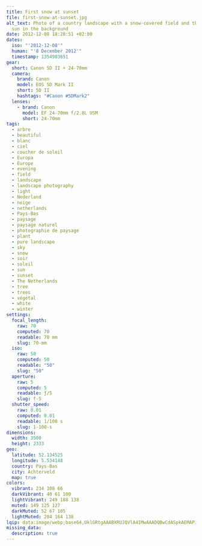 ```yaml
---
title: First snow at sunset
file: first-snow-at-sunset.jpg
alt_text: Photo of a country landscape with a snow-covered field and the setting
  sun in the background
date: 2012-12-08 18:20:51 +02:00
dates:
  iso: "'2012-12-08'"
  human: "'8 December 2012'"
  timestamp: 1354983651
gear:
  short: Canon 5D II + 24-70mm
  camera:
    brand: Canon
    model: EOS 5D Mark II
    short: 5D II
    hashtags: "#Canon #5DMark2"
  lenses:
    - brand: Canon
      model: EF 24-70mm f/2.8L USM
      short: 24-70mm
tags:
  - arbre
  - beautiful
  - blanc
  - ciel
  - coucher de soleil
  - Europa
  - Europe
  - evening
  - field
  - landscape
  - landscape photography
  - light
  - Nederland
  - neige
  - netherlands
  - Pays-Bas
  - paysage
  - paysage naturel
  - photographie de paysage
  - plant
  - pure landscape
  - sky
  - snow
  - soir
  - soleil
  - sun
  - sunset
  - The Netherlands
  - tree
  - trees
  - végétal
  - white
  - winter
settings:
  focal_length:
    raw: 70
    computed: 70
    readable: 70 mm
    slug: 70-mm
  iso:
    raw: 50
    computed: 50
    readable: "50"
    slug: "50"
  aperture:
    raw: 5
    computed: 5
    readable: ƒ/5
    slug: f-5
  shutter_speed:
    raw: 0.01
    computed: 0.01
    readable: 1/100 s
    slug: 1-100-s
dimensions:
  width: 3500
  height: 2333
geo:
  latitude: 52.134525
  longitude: 5.534148
  country: Pays-Bas
  city: Achterveld
  map: true
colors:
  vibrant: 234 108 66
  darkVibrant: 40 61 100
  lightVibrant: 249 188 138
  muted: 149 125 127
  darkMuted: 52 67 105
  lightMuted: 204 164 138
lqip: data:image/webp;base64,UklGRtgAAABXRUJQVlA4IMwAAADQBwCdASpkAEMAP3G2yl6/sDKtqFqqK/AuCWUAzBwOd0OGqVjldxqc7ejabU6XM94sgxCbuq/ncVtFSYHNO3tojT4t2kDIAAD+5qhzuf3jCY/qqinzDjJXIK6Sm5u+NMZtJ4BVBSP3kc87sAOspfBkWayQQEgYsWwVhJxBAlmToAEZ3Hl+lv/KjfI8/pg5/8B1NLFwLLnmk0PlXhs3FNj0kbF8af2zXihJJaiXN3mIgeS3oVgQMgiieaDZs1VkQvBhCp0AlcClL/gAAAA=
missing_data:
  description: true
---
```




